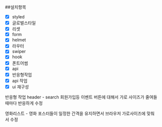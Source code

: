 ##설치항목

- [x] styled
- [x] 글로벌스타일
- [x] 리셋
- [x] form
- [x] helmet
- [x] 라우터
- [x] swiper
- [x] hook
- [x] 폰트어썸
- [x] api
- [x] 반응형작업
- [x] api 작업
- [x] ui 재구성

반응형 작업
header - search 회원가입등 이벤트 버튼에 대해서 가로 사이즈가 줄여들때마다 반응하게 수정

영화리스트 - 영화 포스터들이 일정한 간격을 유지하면서 브라우저 가로사이즈에 맞춰서 수정
